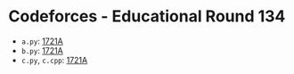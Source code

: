 # Codeforces - Educational Round 134

- `a.py`: [1721A](https://codeforces.com/contest/1721/problem/A)
- `b.py`: [1721A](https://codeforces.com/contest/1721/problem/B)
- `c.py`, `c.cpp`: [1721A](https://codeforces.com/contest/1721/problem/C)
